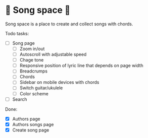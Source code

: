 # 🎵 Song space 🎵

Song space is a place to create and collect songs with chords.

Todo tasks:

- [ ] Song page
  - [ ] Zoom in/out
  - [ ] Autoscroll with adjustable speed
  - [ ] Chage tone
  - [ ] Responsive position of lyric line that depends on page width
  - [ ] Breadcrumps
  - [ ] Chords
  - [ ] Sidebar on mobile devices with chords
  - [ ] Switch guitar/ukulele
  - [ ] Color scheme
- [ ] Search

Done:

- [x] Authors page
- [x] Authors songs page
- [x] Create song page
